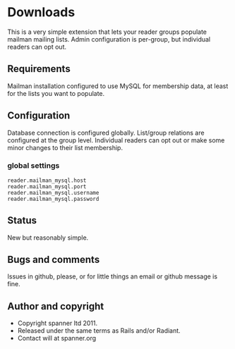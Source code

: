 # Downloads

This is a very simple extension that lets your reader groups populate mailman mailing lists. Admin configuration is per-group, but individual readers can opt out.

## Requirements

Mailman installation configured to use MySQL for membership data, at least for the lists you want to populate.

## Configuration

Database connection is configured globally. List/group relations are configured at the group level. Individual readers can opt out or make some minor changes to their list membership.

### global settings

    reader.mailman_mysql.host
    reader.mailman_mysql.port
    reader.mailman_mysql.username
    reader.mailman_mysql.password

## Status

New but reasonably simple.

## Bugs and comments

Issues in github, please, or for little things an email or github message is fine.

## Author and copyright

* Copyright spanner ltd 2011.
* Released under the same terms as Rails and/or Radiant.
* Contact will at spanner.org
